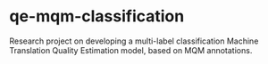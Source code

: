 # qe-mqm-classification

Research project on developing a multi-label classification Machine Translation Quality Estimation model, based on MQM annotations.

